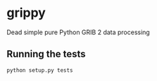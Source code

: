 # grippy

Dead simple pure Python GRIB 2 data processing

## Running the tests

```bash
python setup.py tests
```
